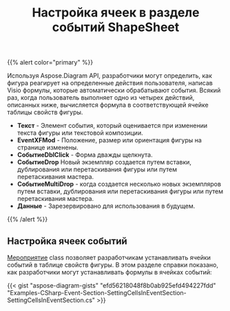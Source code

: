 ﻿---
title: Настройка ячеек в разделе событий ShapeSheet
type: docs
weight: 10
url: /ru/net/setting-cells-in-the-event-section-of-shapesheet/
description: Управление свойствами событий файлов visio.
---
{{% alert color="primary" %}} 

Используя Aspose.Diagram API, разработчики могут определить, как фигура реагирует на определенные действия пользователя, написав Visio формулы, которые автоматически обрабатывают события. Всякий раз, когда пользователь выполняет одно из четырех действий, описанных ниже, вычисляется формула в соответствующей ячейке таблицы свойств фигуры.

- **Текст** - Элемент события, который оценивается при изменении текста фигуры или текстовой композиции.
- **EventXFMod** - Положение, размер или ориентация фигуры на странице изменены.
- **СобытиеDblClick** - Форма дважды щелкнута.
- **СобытиеDrop** Новый экземпляр создается путем вставки, дублирования или перетаскивания фигуры или путем перетаскивания мастера.
- **СобытиеMultiDrop** - когда создается несколько новых экземпляров путем вставки, дублирования или перетаскивания фигуры или путем перетаскивания мастера.
- **Данные** - Зарезервировано для использования в будущем.

{{% /alert %}} 
## **Настройка ячеек событий**
[Мероприятие](https://reference.aspose.com/diagram/net/aspose.diagram/event) class позволяет разработчикам устанавливать ячейки событий в таблице свойств фигуры. В этом разделе справки показано, как разработчики могут устанавливать формулы в ячейках событий:

{{< gist "aspose-diagram-gists" "efd56218048f8b0ab925efd494227fdd" "Examples-CSharp-Event-Section-SettingCellsInEventSection-SettingCellsInEventSection.cs" >}}
